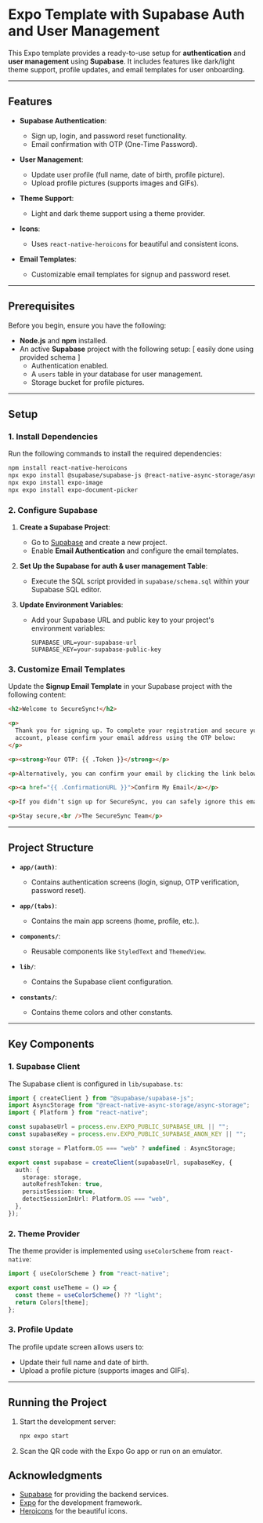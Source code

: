 # Expo Template with Supabase Auth and User Management

This Expo template provides a ready-to-use setup for **authentication** and **user management** using **Supabase**. It includes features like dark/light theme support, profile updates, and email templates for user onboarding.

---

## Features

- **Supabase Authentication**:

  - Sign up, login, and password reset functionality.
  - Email confirmation with OTP (One-Time Password).

- **User Management**:

  - Update user profile (full name, date of birth, profile picture).
  - Upload profile pictures (supports images and GIFs).

- **Theme Support**:

  - Light and dark theme support using a theme provider.

- **Icons**:

  - Uses `react-native-heroicons` for beautiful and consistent icons.

- **Email Templates**:
  - Customizable email templates for signup and password reset.

---

## Prerequisites

Before you begin, ensure you have the following:

- **Node.js** and **npm** installed.
- An active **Supabase** project with the following setup: [ easily done using provided schema ]
  - Authentication enabled.
  - A `users` table in your database for user management.
  - Storage bucket for profile pictures.

---

## Setup

### 1. Install Dependencies

Run the following commands to install the required dependencies:

```bash
npm install react-native-heroicons
npx expo install @supabase/supabase-js @react-native-async-storage/async-storage
npx expo install expo-image
npx expo install expo-document-picker
```

### 2. Configure Supabase

1.  **Create a Supabase Project**:

    - Go to [Supabase](https://supabase.com/) and create a new project.
    - Enable **Email Authentication** and configure the email templates.

2.  **Set Up the Supabase for auth & user management Table**:

    - Execute the SQL script provided in `supabase/schema.sql` within your Supabase SQL editor.

3.  **Update Environment Variables**:

    - Add your Supabase URL and public key to your project's environment variables:

      ```env
      SUPABASE_URL=your-supabase-url
      SUPABASE_KEY=your-supabase-public-key
      ```

### 3. Customize Email Templates

Update the **Signup Email Template** in your Supabase project with the following content:

```html
<h2>Welcome to SecureSync!</h2>

<p>
  Thank you for signing up. To complete your registration and secure your
  account, please confirm your email address using the OTP below:
</p>

<p><strong>Your OTP: {{ .Token }}</strong></p>

<p>Alternatively, you can confirm your email by clicking the link below:</p>

<p><a href="{{ .ConfirmationURL }}">Confirm My Email</a></p>

<p>If you didn’t sign up for SecureSync, you can safely ignore this email.</p>

<p>Stay secure,<br />The SecureSync Team</p>
```

---

## Project Structure

- **`app/(auth)`**:

  - Contains authentication screens (login, signup, OTP verification, password reset).

- **`app/(tabs)`**:

  - Contains the main app screens (home, profile, etc.).

- **`components/`**:

  - Reusable components like `StyledText` and `ThemedView`.

- **`lib/`**:

  - Contains the Supabase client configuration.

- **`constants/`**:
  - Contains theme colors and other constants.

---

## Key Components

### 1. **Supabase Client**

The Supabase client is configured in `lib/supabase.ts`:

```typescript
import { createClient } from "@supabase/supabase-js";
import AsyncStorage from "@react-native-async-storage/async-storage";
import { Platform } from "react-native";

const supabaseUrl = process.env.EXPO_PUBLIC_SUPABASE_URL || "";
const supabaseKey = process.env.EXPO_PUBLIC_SUPABASE_ANON_KEY || "";

const storage = Platform.OS === "web" ? undefined : AsyncStorage;

export const supabase = createClient(supabaseUrl, supabaseKey, {
  auth: {
    storage: storage,
    autoRefreshToken: true,
    persistSession: true,
    detectSessionInUrl: Platform.OS === "web",
  },
});
```

### 2. **Theme Provider**

The theme provider is implemented using `useColorScheme` from `react-native`:

```typescript
import { useColorScheme } from "react-native";

export const useTheme = () => {
  const theme = useColorScheme() ?? "light";
  return Colors[theme];
};
```

### 3. **Profile Update**

The profile update screen allows users to:

- Update their full name and date of birth.
- Upload a profile picture (supports images and GIFs).

---

## Running the Project

1. Start the development server:

   ```bash
   npx expo start
   ```

2. Scan the QR code with the Expo Go app or run on an emulator.

## Acknowledgments

- [Supabase](https://supabase.com/) for providing the backend services.
- [Expo](https://expo.dev/) for the development framework.
- [Heroicons](https://heroicons.com/) for the beautiful icons.
